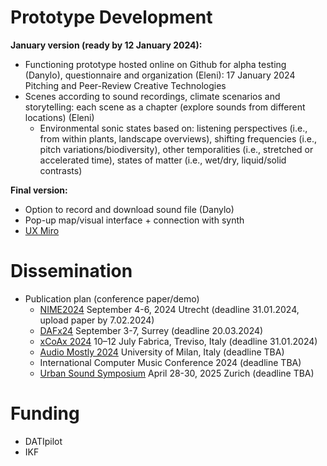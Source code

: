 # Prototype Development

**January version (ready by 12 January 2024):**
- Functioning prototype hosted online on Github for alpha testing (Danylo), questionnaire and organization (Eleni): 17 January 2024 Pitching and Peer-Review Creative Technologies
- Scenes according to sound recordings, climate scenarios and storytelling: each scene as a chapter (explore sounds from different locations) (Eleni)
  * Environmental sonic states based on: listening perspectives (i.e., from within plants, landscape overviews), shifting frequencies (i.e., pitch variations/biodiversity), other temporalities (i.e., stretched or accelerated time), states of matter (i.e., wet/dry, liquid/solid contrasts) 

**Final version:**
- Option to record and download sound file (Danylo)
- Pop-up map/visual interface + connection with synth
- [UX Miro](https://miro.com/app/board/uXjVNFCPU2I=/?share_link_id=917777099380)

# Dissemination

- Publication plan (conference paper/demo)
  * [NIME2024](https://www.nime2024.org/) September 4-6, 2024 Utrecht (deadline 31.01.2024, upload paper by 7.02.2024)
  * [DAFx24](https://dafx24.surrey.ac.uk/call-for-papers/) September 3-7, Surrey (deadline 20.03.2024)
  * [xCoAx 2024](https://xcoax.org/) 10–12 July Fabrica, Treviso, Italy (deadline 31.01.2024)
  * [Audio Mostly 2024](https://audiomostly.com/2024/) University of Milan, Italy (deadline TBA)
  * International Computer Music Conference 2024 (deadline TBA)
  * [Urban Sound Symposium](https://urban-sound-symposium.org/) April 28-30, 2025 Zurich (deadline TBA)

# Funding
- DATIpilot
- IKF 
